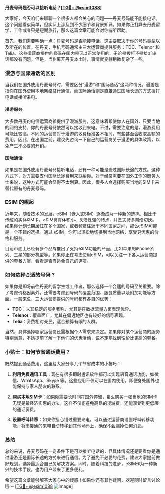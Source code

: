 **丹麦号码是否可以接听电话？[[TG💪+ @esim1088](https://t.me/s/esim1088)]**

大家好，今天咱们来聊聊一个很多人都会关心的问题——丹麦号码能不能接电话。这个问题看似简单，但实际上涉及到不少细节和背景知识。如果你正打算去丹麦留学、工作或者只是短期旅行，那么这篇文章可能会对你有所帮助。

首先，我们需要明确一点：丹麦号码是否能接电话，这主要取决于你的号码类型以及所在的位置。在丹麦，手机号码通常由三大运营商提供服务：TDC、Telenor 和 Telia。这些运营商提供的号码在国内是可以正常使用的，无论是拨打还是接听电话都没有问题。但是，当你离开丹麦本土时，事情就变得稍微复杂了一些。

### **漫游与国际通话的区别**

当我们在国外使用丹麦号码时，需要区分“漫游”和“国际通话”这两种情况。漫游是指你在国外使用本地网络进行通信，而国际通话则是直接通过国际长途的方式拨打电话或接听来电。

#### **漫游服务**
大多数丹麦的电信运营商都提供了漫游服务，这意味着即使你人在国外，只要当地的网络支持，你的丹麦号码依然可以接收到来电。不过，需要注意的是，漫游费用可能比较高。不同的运营商对于漫游的收费标准各不相同，有些甚至会收取高额的费用。因此，在出国之前，建议先咨询一下自己的运营商关于漫游的具体政策，以免产生不必要的开销。

#### **国际通话**
如果是在国外使用丹麦号码接听电话，还有一种可能是通过国际长途的方式。这种方式下，对方需要支付国际长途费用来联系你。对于经常需要在国外工作的商务人士来说，这种方式可能会显得不太划算。因此，很多人会选择购买当地的SIM卡来替代原有的丹麦号码。

### **ESIM 的崛起**

近年来，随着技术的发展，eSIM（嵌入式SIM）逐渐成为一种新的选择。相比于传统的实体SIM卡，eSIM具有体积小、灵活性强的特点，并且支持多网络切换。如果你计划长期居住在多个国家，或者频繁往返于不同国家之间，那么eSIM可能是一个不错的选择。通过 eSIM，你可以轻松地切换到当地网络，享受更优惠的价格和服务。

目前市面上已经有多个品牌推出了支持eSIM功能的产品，比如苹果的iPhone系列、三星的部分机型等。如果你正在考虑使用eSIM，可以关注一下各大运营商提供的套餐方案，看看是否有适合自己的选项。

### **如何选择合适的号码？**

如果你是即将前往丹麦的留学生或工作者，那么选择一个合适的号码至关重要。除了考虑价格因素外，还需要考虑到号码的覆盖范围、服务质量以及附加功能等方面。一般来说，三大运营商提供的号码都有各自的优势：

- **TDC**：以其稳定的服务著称，尤其是在数据流量方面表现优异。
- **Telenor**：覆盖面广，尤其在偏远地区也有较好的信号表现。
- **Telia**：资费相对亲民，适合预算有限的人群。

当然，具体选择哪家运营商还需根据个人需求来决定。如果你对某个运营商的服务特别满意，不妨提前了解一下他们的优惠活动，说不定能找到性价比更高的套餐。

### **小贴士：如何节省通话费用？**

既然提到通话费用，这里给大家分享几个节省成本的小技巧：

1. **利用免费通讯工具**：现在有很多即时通讯软件都可以实现语音通话功能，如微信、WhatsApp、Skype 等。这些应用不仅可以在国内使用，即便身处国外也能保持与家人朋友的联系。
   
2. **购买本地SIM卡**：如果你需要长时间在国外停留，那么购买一张当地的SIM卡无疑是最经济实惠的办法。这样不仅能避免高昂的漫游费，还能享受到更低廉的通话资费。

3. **设置呼叫转移**：如果你担心错过重要来电，可以通过运营商设置呼叫转移功能，将未接通的来电自动转移到其他号码上，确保不会漏掉任何消息。

### **总结**

总的来说，丹麦号码在一定条件下是可以接听电话的，但具体情况还是要看你是通过漫游还是国际长途的方式来进行通信。为了避免不必要的花费，建议大家提前做好规划，选择最适合自己的解决方案。同时，随着科技的进步，eSIM作为一种新兴的技术手段，也为用户带来了更多便利。

希望这篇文章能够解答大家心中的疑惑！如果你还有其他疑问，欢迎随时留言讨论哦～ [[TG💪+ @esim1088](https://t.me/s/esim1088) ![Image](https://i.postimg.cc/4NQfJmqS/Snipaste-2025-05-13-00-14-12.png)]